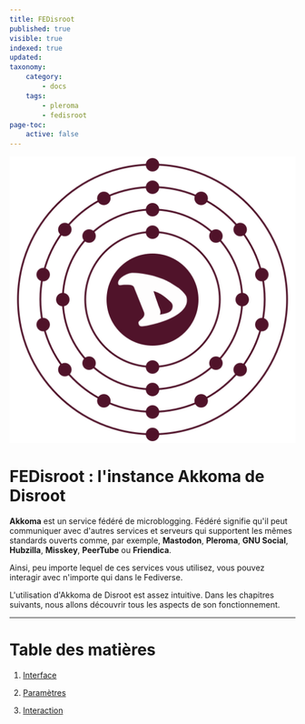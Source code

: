 ```yaml
---
title: FEDisroot
published: true
visible: true
indexed: true
updated:
taxonomy:
    category:
        - docs
    tags:
        - pleroma
        - fedisroot
page-toc:
    active: false
---
```


![](en/fedisroot.png)

# FEDisroot : l'instance Akkoma de Disroot

**Akkoma** est un service fédéré de microblogging. Fédéré signifie qu'il peut communiquer avec d'autres services et serveurs qui supportent les mêmes standards ouverts comme, par exemple, **Mastodon**, **Pleroma**, **GNU Social**, **Hubzilla**, **Misskey**, **PeerTube** ou **Friendica**.

Ainsi, peu importe lequel de ces services vous utilisez, vous pouvez interagir avec n'importe qui dans le Fediverse.

L'utilisation d'Akkoma de Disroot est assez intuitive. Dans les chapitres suivants, nous allons découvrir tous les aspects de son fonctionnement.

---

# Table des matières
1. [Interface](interface)

2. [Paramètres](settings)

3. [Interaction](interacting)
